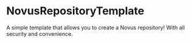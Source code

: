 # NovusRepositoryTemplate
A simple template that allows you to create a Novus repository! With all security and convenience. 

